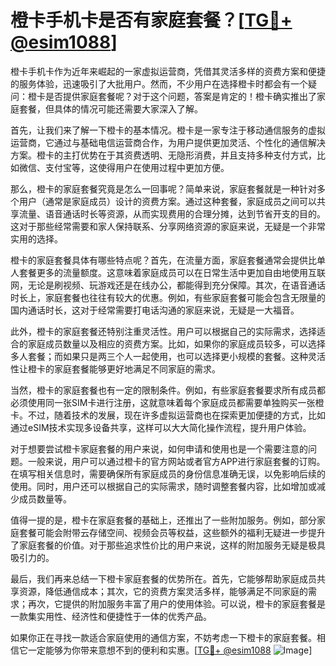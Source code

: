 # 橙卡手机卡是否有家庭套餐？[[TG💪+ @esim1088](https://t.me/s/esim1088)]

橙卡手机卡作为近年来崛起的一家虚拟运营商，凭借其灵活多样的资费方案和便捷的服务体验，迅速吸引了大批用户。然而，不少用户在选择橙卡时都会有一个疑问：橙卡是否提供家庭套餐呢？对于这个问题，答案是肯定的！橙卡确实推出了家庭套餐，但具体的情况可能还需要大家深入了解。

首先，让我们来了解一下橙卡的基本情况。橙卡是一家专注于移动通信服务的虚拟运营商，它通过与基础电信运营商合作，为用户提供更加灵活、个性化的通信解决方案。橙卡的主打优势在于其资费透明、无隐形消费，并且支持多种支付方式，比如微信、支付宝等，这使得用户在使用过程中更加方便。

那么，橙卡的家庭套餐究竟是怎么一回事呢？简单来说，家庭套餐就是一种针对多个用户（通常是家庭成员）设计的资费方案。通过这种套餐，家庭成员之间可以共享流量、语音通话时长等资源，从而实现费用的合理分摊，达到节省开支的目的。这对于那些经常需要和家人保持联系、分享网络资源的家庭来说，无疑是一个非常实用的选择。

橙卡的家庭套餐具体有哪些特点呢？首先，在流量方面，家庭套餐通常会提供比单人套餐更多的流量额度。这意味着家庭成员可以在日常生活中更加自由地使用互联网，无论是刷视频、玩游戏还是在线办公，都能得到充分保障。其次，在语音通话时长上，家庭套餐也往往有较大的优惠。例如，有些家庭套餐可能会包含无限量的国内通话时长，这对于经常需要打电话沟通的家庭来说，无疑是一大福音。

此外，橙卡的家庭套餐还特别注重灵活性。用户可以根据自己的实际需求，选择适合的家庭成员数量以及相应的资费方案。比如，如果你的家庭成员较多，可以选择多人套餐；而如果只是两三个人一起使用，也可以选择更小规模的套餐。这种灵活性让橙卡的家庭套餐能够更好地满足不同家庭的需求。

当然，橙卡的家庭套餐也有一定的限制条件。例如，有些家庭套餐要求所有成员都必须使用同一张SIM卡进行注册，这就意味着每个家庭成员都需要单独购买一张橙卡。不过，随着技术的发展，现在许多虚拟运营商也在探索更加便捷的方式，比如通过eSIM技术实现多设备共享，这样可以大大简化操作流程，提升用户体验。

对于想要尝试橙卡家庭套餐的用户来说，如何申请和使用也是一个需要注意的问题。一般来说，用户可以通过橙卡的官方网站或者官方APP进行家庭套餐的订购。在填写相关信息时，需要确保所有家庭成员的身份信息准确无误，以免影响后续的使用。同时，用户还可以根据自己的实际需求，随时调整套餐内容，比如增加或减少成员数量等。

值得一提的是，橙卡在家庭套餐的基础上，还推出了一些附加服务。例如，部分家庭套餐可能会附带云存储空间、视频会员等权益，这些额外的福利无疑进一步提升了家庭套餐的价值。对于那些追求性价比的用户来说，这样的附加服务无疑是极具吸引力的。

最后，我们再来总结一下橙卡家庭套餐的优势所在。首先，它能够帮助家庭成员共享资源，降低通信成本；其次，它的资费方案灵活多样，能够满足不同家庭的需求；再次，它提供的附加服务丰富了用户的使用体验。可以说，橙卡的家庭套餐是一款集实用性、经济性和便捷性于一体的优秀产品。

如果你正在寻找一款适合家庭使用的通信方案，不妨考虑一下橙卡的家庭套餐。相信它一定能够为你带来意想不到的便利和实惠。[[TG💪+ @esim1088](https://t.me/s/esim1088) ![Image](https://i.postimg.cc/4NQfJmqS/Snipaste-2025-05-13-00-14-12.png)]